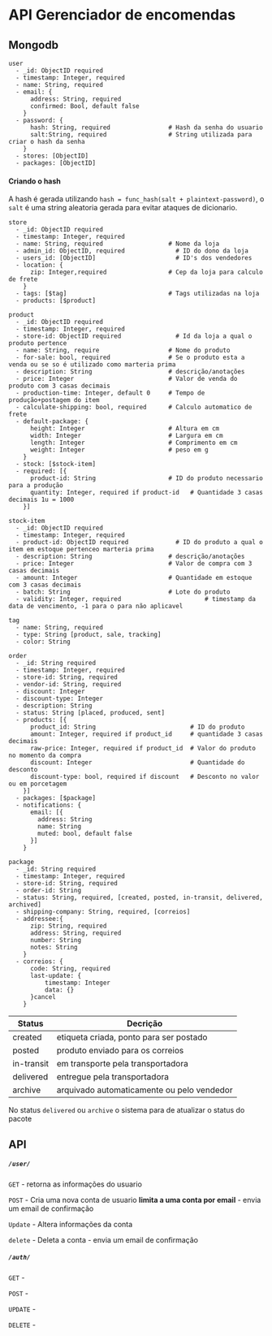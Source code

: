 <img src="file:///home/hb/Documents/MyPackage/backend/assets/f7f00eefdb55ba115e91e601ff6806c0a36b6c44.png" title="" alt="" data-align="center">

# API Gerenciador de encomendas

## Mongodb

```
user
  - _id: ObjectID required
  - timestamp: Integer, required
  - name: String, required
  - email: { 
      address: String, required
      confirmed: Bool, default false
    }
  - password: {
      hash: String, required                # Hash da senha do usuario
      salt:String, required                 # String utilizada para criar o hash da senha
    }
  - stores: [ObjectID]
  - packages: [ObjectID]
```

#### Criando o hash

A hash é gerada utilizando `hash = func_hash(salt + plaintext-password)`, o `salt` é uma string aleatoria gerada para evitar ataques de dicionario.

```
store
  - _id: ObjectID required
  - timestamp: Integer, required
  - name: String, required                  # Nome da loja
  - admin_id: ObjectID, required              # ID do dono da loja
  - users_id: [ObjectID]                      # ID's dos vendedores
  - location: {
      zip: Integer,required                 # Cep da loja para calculo de frete
    } 
  - tags: [$tag]                            # Tags utilizadas na loja
  - products: [$product]
```

```
product
  - _id: ObjectID required
  - timestamp: Integer, required
  - store-id: ObjectID required               # Id da loja a qual o produto pertence
  - name: String, require                   # Nome do produto
  - for-sale: bool, required                # Se o produto esta a venda ou se so é utilizado como marteria prima
  - description: String                     # descrição/anotações
  - price: Integer                          # Valor de venda do produto com 3 casas decimais
  - production-time: Integer, default 0     # Tempo de produção+postagem do item
  - calculate-shipping: bool, required      # Calculo automatico de frete 
  - default-package: {
      height: Integer                       # Altura em cm 
      width: Integer                        # Largura em cm 
      length: Integer                       # Comprimento em cm 
      weight: Integer                       # peso em g 
    }
  - stock: [$stock-item] 
  - required: [{        
      product-id: String                    # ID do produto necessario para a produção
      quantity: Integer, required if product-id   # Quantidade 3 casas decimais 1u = 1000
    }]
```

```
stock-item
  - _id: ObjectID required
  - timestamp: Integer, required
  - product-id: ObjectID required             # ID do produto a qual o item em estoque pertenceo marteria prima
  - description: String                     # descrição/anotações
  - price: Integer                          # Valor de compra com 3 casas decimais
  - amount: Integer                         # Quantidade em estoque com 3 casas decimais  
  - batch: String                           # Lote do produto
  - validity: Integer, required                       # timestamp da data de vencimento, -1 para o para não aplicavel
```

```
tag
  - name: String, required
  - type: String [product, sale, tracking]
  - color: String
```

```
order
  - _id: String required
  - timestamp: Integer, required
  - store-id: String, required
  - vendor-id: String, required
  - discount: Integer
  - discount-type: Integer  
  - description: String
  - status: String [placed, produced, sent]
  - products: [{
      product_id: String                          # ID do produto
      amount: Integer, required if product_id     # quantidade 3 casas decimais
      raw-price: Integer, required if product_id  # Valor do produto no momento da compra
      discount: Integer                           # Quantidade do desconto
      discount-type: bool, required if discount   # Desconto no valor ou em porcetagem
    }]
  - packages: [$package]
  - notifications: {
      email: [{
        address: String
        name: String
        muted: bool, default false
      }]
    }
```

```
package
  - _id: String required
  - timestamp: Integer, required
  - store-id: String, required
  - order-id: String
  - status: String, required, [created, posted, in-transit, delivered, archived]
  - shipping-company: String, required, [correios]
  - addressee:{
      zip: String, required
      address: String, required
      number: String
      notes: String
    }
  - correios: {
      code: String, required
      last-update: {
          timestamp: Integer
          data: {}
      }cancel
    }
```

| Status     | Decrição                                   |
| ---------- | ------------------------------------------ |
| created    | etiqueta criada, ponto para ser postado    |
| posted     | produto enviado para os correios           |
| in-transit | em transporte pela transportadora          |
| delivered  | entregue pela transportadora               |
| archive    | arquivado automaticamente ou pelo vendedor |

No status `delivered` ou `archive` o sistema para de atualizar o status do pacote

## API

##### `/user/`

`GET` - retorna as informações do usuario

`POST` - Cria uma nova conta de usuario **limita a uma conta por email** - envia um email de confirmação

`Update` - Altera informações da conta

`delete` - Deleta a conta - envia um email de confirmação



##### `/auth/`

`GET` - 

`POST` -

`UPDATE` -

`DELETE` -


